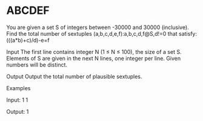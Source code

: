 # ABCDEF
You are given a set S of integers between -30000 and 30000 (inclusive). Find the total number of sextuples (a,b,c,d,e,f):a,b,c,d,f@S,d!=0 that satisfy: (((a*b)+c)/d)-e=f

Input The first line contains integer N (1 ≤ N ≤ 100), the size of a set S. Elements of S are given in the next N lines, one integer per line. Given numbers will be distinct.

Output Output the total number of plausible sextuples.

Examples

Input: 1 1

Output: 1
